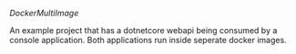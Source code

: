 *DockerMultiImage*

An example project that has a dotnetcore webapi being consumed by a console application. 
Both applications run inside seperate docker images.
